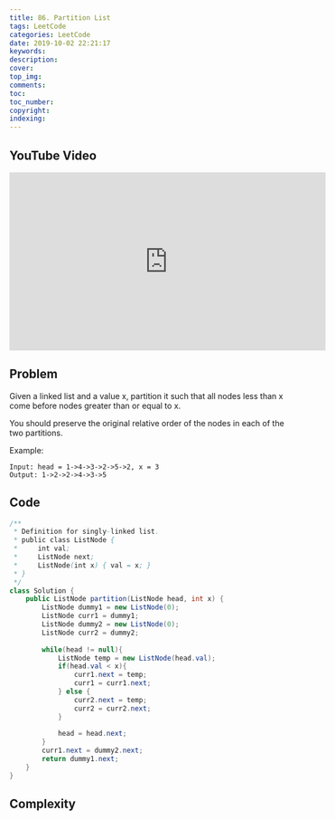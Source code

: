 ```yaml
---
title: 86. Partition List
tags: LeetCode
categories: LeetCode
date: 2019-10-02 22:21:17
keywords:
description:
cover:
top_img:
comments:
toc:
toc_number:
copyright:
indexing:
---
```

## YouTube Video
<iframe width="560" height="315" src="https://www.youtube.com/embed/72fBK4q0qxo" frameborder="0" allow="accelerometer; autoplay; encrypted-media; gyroscope; picture-in-picture" allowfullscreen></iframe>

## Problem
Given a linked list and a value x, partition it such that all nodes less than x come before nodes greater than or equal to x.

You should preserve the original relative order of the nodes in each of the two partitions.

Example:
```
Input: head = 1->4->3->2->5->2, x = 3
Output: 1->2->2->4->3->5
```


## Code
```java
/**
 * Definition for singly-linked list.
 * public class ListNode {
 *     int val;
 *     ListNode next;
 *     ListNode(int x) { val = x; }
 * }
 */
class Solution {
    public ListNode partition(ListNode head, int x) {
        ListNode dummy1 = new ListNode(0);
        ListNode curr1 = dummy1;
        ListNode dummy2 = new ListNode(0);
        ListNode curr2 = dummy2;
        
        while(head != null){
            ListNode temp = new ListNode(head.val);
            if(head.val < x){
                curr1.next = temp;
                curr1 = curr1.next;
            } else {
                curr2.next = temp;
                curr2 = curr2.next;
            }
            
            head = head.next;
        }
        curr1.next = dummy2.next;
        return dummy1.next;
    }
}
```

## Complexity
